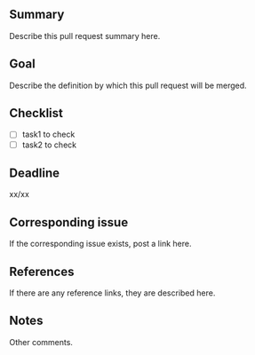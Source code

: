 ## Summary

Describe this pull request summary here.

## Goal

Describe the definition by which this pull request will be merged.

## Checklist
* [ ] task1 to check
* [ ] task2 to check

## Deadline
xx/xx

## Corresponding issue
If the corresponding issue exists, post a link here.

## References
If there are any reference links, they are described here.

## Notes
Other comments.
